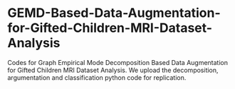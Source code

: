 # GEMD-Based-Data-Augmentation-for-Gifted-Children-MRI-Dataset-Analysis
Codes for Graph Empirical Mode Decomposition Based Data Augmentation for Gifted Children MRI Dataset Analysis. We upload the decomposition, argumentation and classification python code for replication.
